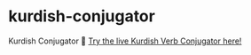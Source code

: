 # kurdish-conjugator
Kurdish Conjugator
🚀 [Try the live Kurdish Verb Conjugator here!](https://eylul-horozoglu.github.io/kurdish-conjugator/)
